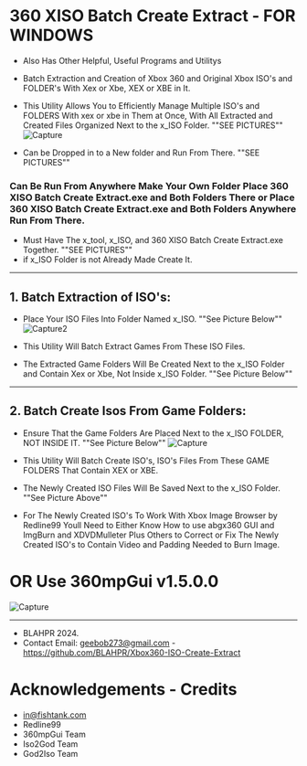 # 360 XISO Batch Create Extract  -  FOR WINDOWS
* Also Has Other Helpful, Useful Programs and Utilitys
* Batch Extraction and Creation of Xbox 360 and Original Xbox ISO's and FOLDER's With Xex or Xbe, XEX or XBE in It.
* This Utility Allows You to Efficiently Manage Multiple ISO's and FOLDERS With xex or xbe in Them at Once, With All Extracted and Created Files Organized Next to the x_ISO Folder. ""SEE PICTURES""
![Capture](https://github.com/user-attachments/assets/b03a169c-b525-475b-bcbe-fe7456b9e314)

* Can be Dropped in to a New folder and Run From There.  ""SEE PICTURES""
### Can Be Run From Anywhere Make Your Own Folder Place 360 XISO Batch Create Extract.exe and Both Folders There or Place 360 XISO Batch Create Extract.exe and Both Folders Anywhere Run From There. 
* Must Have The x_tool, x_ISO, and 360 XISO Batch Create Extract.exe Together. ""SEE PICTURES""
* if x_ISO Folder is not Already Made Create It. 
**********************************************************************
## 1. Batch Extraction of ISO's:

* Place Your ISO Files Into Folder Named x_ISO. ""See Picture Below""
![Capture2](https://github.com/user-attachments/assets/c20b4d13-027d-41d8-815f-e7710cf22db4)

* This Utility Will Batch Extract Games From These ISO Files.

* The Extracted Game Folders Will Be Created Next to the x_ISO Folder and Contain Xex or Xbe, Not Inside x_ISO Folder. ""See Picture Below""
**********************************************************************
## 2. Batch Create Isos From Game Folders:

* Ensure That the Game Folders Are Placed Next to the x_ISO FOLDER, NOT INSIDE IT. ""See Picture Below""
![Capture](https://github.com/user-attachments/assets/d5562ee2-2ff2-4c88-83d9-106d9193ad8d)

* This Utility Will Batch Create ISO's, ISO's Files From These GAME FOLDERS That Contain XEX or XBE.

* The Newly Created ISO Files Will Be Saved Next to the x_ISO Folder. ""See Picture Above""
* For The Newly Created ISO's To Work With Xbox Image Browser by Redline99 Youll Need to Either Know How to use abgx360 GUI and ImgBurn and XDVDMulleter Plus Others to Correct or Fix
  The Newly Created ISO's to Contain Video and Padding Needed to Burn Image.
# OR Use 360mpGui v1.5.0.0 
![Capture](https://github.com/user-attachments/assets/580f960c-3e68-47e9-9337-e2cfb0f3ef63) 

**********************************************************************
* BLAHPR 2024.
* Contact Email: geebob273@gmail.com - https://github.com/BLAHPR/Xbox360-ISO-Create-Extract

# Acknowledgements - Credits
* <in@fishtank.com>
* Redline99 
* 360mpGui Team
* Iso2God Team
* God2Iso Team
